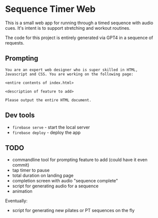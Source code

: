 # Sequence Timer Web

This is a small web app for running through a timed sequence with audio cues. It's intent is to support stretching and workout routines.

The code for this project is entirely generated via GPT4 in a sequence of requests.

## Prompting

```
You are an expert web designer who is super skilled in HTML, Javascript and CSS. You are working on the following page:

<entire contents of index.html>

<description of feature to add>

Please output the entire HTML document.
```

## Dev tools

-   `firebase serve` - start the local server
-   `firebase deploy` - deploy the app

## TODO

-   commandline tool for prompting feature to add (could have it even commit)
-   tap timer to pause
-   total duration on landing page
-   completion screen with audio "sequence complete"
-   script for generating audio for a sequence
-   animation

Eventually:

-   script for generating new pilates or PT sequences on the fly
